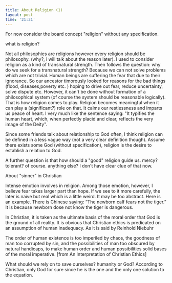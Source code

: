 ```yaml
---
title: About Religion (1)
layout: post
time: '21:31'
---
```

For now consider the board concept "religion" without any specification.

what is religion?


Not all philosophies are religions however every religion should be philosophy. (why?, i will talk about the reason later). I used to consider religion as a kind of transnatural strength. Then follows the question: why do we seek for a transnatural strength? Because we can not solve problems which are not trivial. Human beings are suffering the fear that due to their ignorance. So our ancestor timorously looked for reasons for the bad things (flood, diseases,poverty etc. ) hoping to drive out fear, reduce uncertainty, solve dispute etc. However, it can't be done without formation of a philosophical system (of course the system should be reasonable logically). That is how religion comes to play. Religion becomes meaningful when it can play a (significant?) role on that. It calms our restlessness and imparts us peace of heart. I very much like the sentence saying: "It typifies the human heart, which, when perfectly placid and clear, reflects the very image of the Deity".

Since some friends talk about relationship to God often, I think religion can be defined in a less vague way (not a very clear definition though). Assume there exists some God (without specification), religion is the desire to establish a relation to God.

A further question is that how should a "good" religion guide us. mercy? tolerant? of course. anything else? I don't have clear clue of that now.

About "sinner" in Christian

Intense emotion involves in religion. Among those emotion, however, I believe fear takes larger part than hope. If we see to it more carefully, the later is naïve but real which is a little weird. It may be too abstract. Here is an example. There is Chinese saying: “The newborn calf fears not the tiger.” It is because newborn dose not know the tiger is dangerous. 


In Christian, it is taken as the ultimate basis of the moral order that God is the ground of all reality.
It is obvious that Christian ethics is predicated on an assumption of human inadequacy. As it is said by Reinhold Niebuhr


The order of human existence is too imperiled by chaos, the goodness of man too corrupted by sin, and the possibilities of man too obscured by natural handicaps, to make human order and human possibilities solid bases of the moral imperative. [from An Interpretation of Christian Ethics]


What should we rely on to save ourselves? humanity or God? According to Christian, only God for sure since he is the one and the only one solution to the equation.






